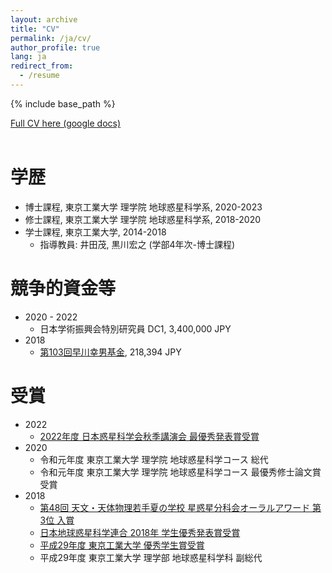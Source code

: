 ```yaml
---
layout: archive
title: "CV"
permalink: /ja/cv/
author_profile: true
lang: ja
redirect_from:
  - /resume
---
```


{% include base_path %}
<div class="wordwrap"><a href="https://docs.google.com/document/d/1TAG3oUcoeZ7Dyqj5986lEaIxrNxtyLrdcGQYeUXQBgc/edit?tab=t.0
">Full CV here (google docs)</a></div>

<br>

学歴
======
* 博士課程, 東京工業大学 理学院 地球惑星科学系, 2020-2023
* 修士課程, 東京工業大学 理学院 地球惑星科学系, 2018-2020
* 学士課程, 東京工業大学, 2014-2018
  * 指導教員: 井田茂, 黒川宏之 (学部4年次-博士課程)
  
競争的資金等
======
* 2020 - 2022
  * 日本学術振興会特別研究員 DC1, 3,400,000 JPY
* 2018
  * [第103回早川幸男基金](https://www.asj.or.jp/jp/activities/expenses/hayakawa_fund/recipients/2018/), 218,394 JPY

受賞
======
* 2022
  * [2022年度 日本惑星科学会秋季講演会 最優秀発表賞受賞](https://www.wakusei.jp/news/prize/bestpr-2022/review-presen.html)​
* 2020
  * 令和元年度 東京工業大学 理学院 地球惑星科学コース 総代​
  * 令和元年度 東京工業大学 理学院 地球惑星科学コース 最優秀修士論文賞受賞
* 2018
  * [第48回 天文・天体物理若手夏の学校 星惑星分科会オーラルアワード 第3位 入賞](http://www.astro-wakate.org/ss2018/web/file/2018proceedings_star.pdf)
  * [日本地球惑星科学連合 2018年 学生優秀発表賞受賞](http://www.jpgu.org/news/2018/2586/)
  * [平成29年度 東京工業大学 優秀学生賞受賞](http://www.eduplan.titech.ac.jp/w/register-honors/other/)
  * 平成29年度 東京工業大学 理学部 地球惑星科学科 副総代

